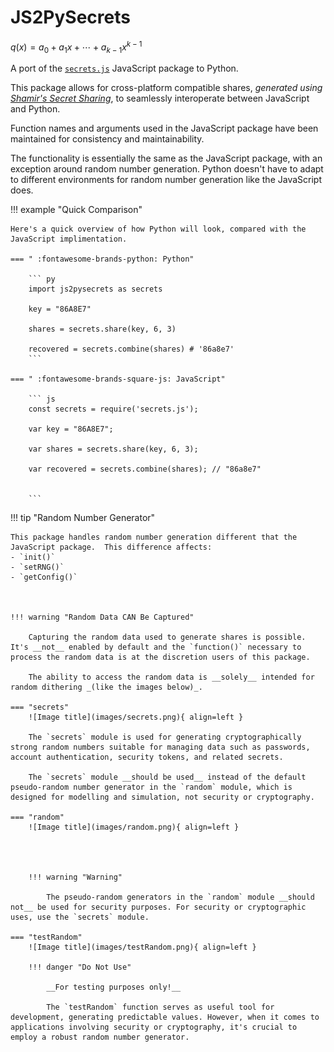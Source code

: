 # JS2PySecrets

$q(x) = a_0 + a_1x + \dotsi + a_{k-1}x^{k-1}$

A port of the [`secrets.js`](https://github.com/grempe/secrets.js) JavaScript package to Python. 

This package allows for cross-platform compatible shares, *generated using [Shamir's Secret Sharing](http://en.wikipedia.org/wiki/Shamir's_Secret_Sharing)*, to seamlessly interoperate between JavaScript and Python.

Function names and arguments used in the JavaScript package have been maintained for consistency and maintainability. 

The functionality is essentially the same as the JavaScript package, with an exception around random number generation.  Python doesn't have to adapt to different environments for random number generation like the JavaScript does.

!!! example "Quick Comparison"

	Here's a quick overview of how Python will look, compared with the JavaScript implimentation.

	=== " :fontawesome-brands-python: Python"

		``` py
		import js2pysecrets as secrets
	
		key = "86A8E7"
	
		shares = secrets.share(key, 6, 3)
		
		recovered = secrets.combine(shares) # '86a8e7'
		```

	=== " :fontawesome-brands-square-js: JavaScript"

		``` js
		const secrets = require('secrets.js');
	
		var key = "86A8E7";
	
		var shares = secrets.share(key, 6, 3);
		
		var recovered = secrets.combine(shares); // "86a8e7"


		```


!!! tip "Random Number Generator"

	This package handles random number generation different that the JavaScript package.  This difference affects:
	- `init()`
	- `setRNG()`
	- `getConfig()`
	
	

	!!! warning "Random Data CAN Be Captured"

		Capturing the random data used to generate shares is possible.  It's __not__ enabled by default and the `function()` necessary to process the random data is at the discretion users of this package.  
	
		The ability to access the random data is __solely__ intended for random dithering _(like the images below)_.
	
	=== "secrets"
		![Image title](images/secrets.png){ align=left }

		The `secrets` module is used for generating cryptographically strong random numbers suitable for managing data such as passwords, account authentication, security tokens, and related secrets.

		The `secrets` module __should be used__ instead of the default pseudo-random number generator in the `random` module, which is designed for modelling and simulation, not security or cryptography.

	=== "random"
		![Image title](images/random.png){ align=left }
		



		!!! warning "Warning"

			The pseudo-random generators in the `random` module __should not__ be used for security purposes. For security or cryptographic uses, use the `secrets` module. 		

	=== "testRandom"
		![Image title](images/testRandom.png){ align=left }

		!!! danger "Do Not Use"

			__For testing purposes only!__
			
			The `testRandom` function serves as useful tool for development, generating predictable values. However, when it comes to applications involving security or cryptography, it's crucial to employ a robust random number generator. 
		
